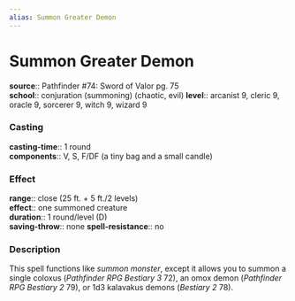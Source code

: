```yaml
---
alias: Summon Greater Demon
---
```


# Summon Greater Demon 

**source**:: Pathfinder \#74: Sword of Valor pg. 75  
**school**:: conjuration (summoning) (chaotic, evil)
**level**:: arcanist 9, cleric 9, oracle 9, sorcerer 9, witch 9, wizard 9

### Casting 

**casting-time**:: 1 round  
**components**:: V, S, F/DF (a tiny bag and a small candle)

### Effect 

**range**:: close (25 ft. + 5 ft./2 levels)  
**effect**:: one summoned creature  
**duration**:: 1 round/level (D)  
**saving-throw**:: none
**spell-resistance**:: no

### Description 

This spell functions like *summon monster*, except it allows you to summon a single coloxus (*Pathfinder RPG Bestiary 3* 72), an omox demon (*Pathfinder RPG Bestiary 2* 79), or 1d3 kalavakus demons (*Bestiary 2* 78).
